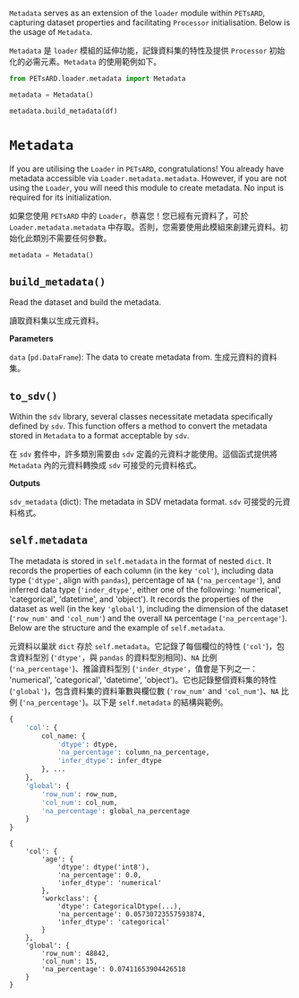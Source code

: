 `Metadata` serves as an extension of the `loader` module within `PETsARD`, capturing dataset properties and facilitating `Processor` initialisation. Below is the usage of `Metadata`.

`Metadata` 是 `loader` 模組的延伸功能，記錄資料集的特性及提供 `Processor` 初始化的必需元素。`Metadata` 的使用範例如下。

```python
from PETsARD.loader.metadata import Metadata

metadata = Metadata()

metadata.build_metadata(df)
```

# `Metadata`

If you are utilising the `Loader` in `PETsARD`, congratulations! You already have metadata accessible via `Loader.metadata.metadata`. However, if you are not using the `Loader`, you will need this module to create metadata. No input is required for its initialization.

如果您使用 `PETsARD` 中的 `Loader`，恭喜您！您已經有元資料了，可於 `Loader.metadata.metadata` 中存取。否則，您需要使用此模組來創建元資料。初始化此類別不需要任何參數。

```python
metadata = Metadata()
```

## `build_metadata()`

Read the dataset and build the metadata.

讀取資料集以生成元資料。

**Parameters**

`data` (`pd.DataFrame`): The data to create metadata from. 生成元資料的資料集。

## `to_sdv()`

Within the `sdv` library, several classes necessitate metadata specifically defined by `sdv`. This function offers a method to convert the metadata stored in `Metadata` to a format acceptable by `sdv`.

在 `sdv` 套件中，許多類別需要由 `sdv` 定義的元資料才能使用。這個函式提供將 `Metadata` 內的元資料轉換成 `sdv` 可接受的元資料格式。

**Outputs**

`sdv_metadata` (dict): The metadata in SDV metadata format. `sdv` 可接受的元資料格式。

## `self.metadata`

The metadata is stored in `self.metadata` in the format of nested `dict`. It records the properties of each column (in the key `'col'`), including data type (`'dtype'`, align with `pandas`), percentage of `NA` (`'na_percentage'`), and inferred data type (`'inder_dtype'`, either one of the following: 'numerical', 'categorical', 'datetime', and 'object'). It records the properties of the dataset as well (in the key `'global'`), including the dimension of the dataset (`'row_num'` and `'col_num'`) and the overall `NA` percentage (`'na_percentage'`). Below are the structure and the example of `self.metadata`.

元資料以巢狀 `dict` 存於 `self.metadata`。它記錄了每個欄位的特性  (`'col'`)，包含資料型別 (`'dtype'`，與 `pandas` 的資料型別相同)、`NA` 比例 (`'na_percentage'`)、推論資料型別 (`'inder_dtype'`，值會是下列之一： 'numerical', 'categorical', 'datetime', 'object')。它也記錄整個資料集的特性 (`'global'`)，包含資料集的資料筆數與欄位數 (`'row_num'` and `'col_num'`)、`NA` 比例 (`'na_percentage'`)。以下是 `self.metadata` 的結構與範例。

```python
{
    'col': {
        col_name: {
            'dtype': dtype,
            'na_percentage': column_na_percentage,
            'infer_dtype': infer_dtype
        }, ...
    },
    'global': {
        'row_num': row_num,
        'col_num': col_num,
        'na_percentage': global_na_percentage
    }
}
```

```plain_text
{
    'col': {
        'age': {
            'dtype': dtype('int8'), 
            'na_percentage': 0.0, 
            'infer_dtype': 'numerical'
        }, 
        'workclass': {
            'dtype': CategoricalDtype(...), 
            'na_percentage': 0.05730723557593874, 
            'infer_dtype': 'categorical'
        }
    },
    'global': {
        'row_num': 48842, 
        'col_num': 15, 
        'na_percentage': 0.07411653904426518
    }
}
```